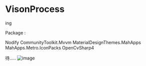 # VisonProcess
ing

Package :

Nodify 
CommunityToolkit.Mvvm 
MaterialDesignThemes.MahApps 
MahApps.Metro.IconPacks 
OpenCvSharp4 



待.....
![image](https://user-images.githubusercontent.com/77535233/230002221-873ab2b7-4e2e-451c-a678-07883fb606b2.png)

